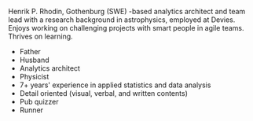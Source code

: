 Henrik P. Rhodin, Gothenburg (SWE) -based analytics architect and team lead with a research background in astrophysics, employed at Devies. Enjoys working on challenging projects with smart people in agile teams. Thrives on learning.

- Father
- Husband
- Analytics architect
- Physicist
- 7+ years' experience in applied statistics and data analysis
- Detail oriented (visual, verbal, and written contents)
- Pub quizzer
- Runner

<!---
nhprhodin/nhprhodin is a ✨ special ✨ repository because its `README.md` (this file) appears on your GitHub profile.
You can click the Preview link to take a look at your changes.
--->
